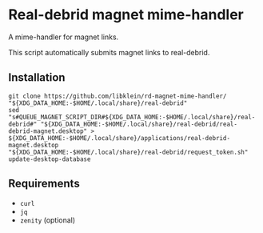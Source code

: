 # Real-debrid magnet mime-handler

A mime-handler for magnet links.

This script automatically submits magnet links to real-debrid.

## Installation

```
git clone https://github.com/libklein/rd-magnet-mime-handler/ "${XDG_DATA_HOME:-$HOME/.local/share}/real-debrid"
sed "s#QUEUE_MAGNET_SCRIPT_DIR#${XDG_DATA_HOME:-$HOME/.local/share}/real-debrid#" "${XDG_DATA_HOME:-$HOME/.local/share}/real-debrid/real-debrid-magnet.desktop" > ${XDG_DATA_HOME:-$HOME/.local/share}/applications/real-debrid-magnet.desktop
"${XDG_DATA_HOME:-$HOME/.local/share}/real-debrid/request_token.sh"
update-desktop-database
```

## Requirements

* `curl`
* `jq`
* `zenity` (optional)
